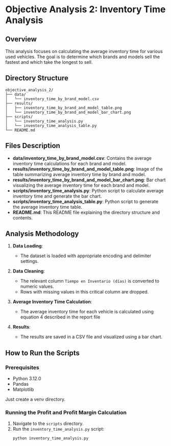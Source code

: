 # Objective Analysis 2: Inventory Time Analysis

## Overview

This analysis focuses on calculating the average inventory time for various used vehicles. The goal is to determine which brands and models sell the fastest and which take the longest to sell.

## Directory Structure

```
objective_analysis_2/
├── data/
│   └── inventory_time_by_brand_model.csv
├── results/
│   ├── inventory_time_by_brand_and_model_table.png
│   └── inventory_time_by_brand_and_model_bar_chart.png
├── scripts/
│   └── inventory_time_analysis.py
│   └── inventory_time_analysis_table.py
└── README.md
```

## Files Description

- **data/inventory_time_by_brand_model.csv**: Contains the average inventory time calculations for each brand and model.
- **results/inventory_time_by_brand_and_model_table.png**: Image of the table summarizing average inventory time by brand and model.
- **results/inventory_time_by_brand_and_model_bar_chart.png**: Bar chart visualizing the average inventory time for each brand and model.
- **scripts/inventory_time_analysis.py**: Python script to calculate average inventory time and generate the bar chart.
- **scripts/inventory_time_analysis_table.py**: Python script to generate the average inventory time table.
- **README.md**: This README file explaining the directory structure and contents.

## Analysis Methodology

1. **Data Loading**:
   - The dataset is loaded with appropriate encoding and delimiter settings.

2. **Data Cleaning**:
   - The relevant column `Tiempo en Inventario (días)` is converted to numeric values.
   - Rows with missing values in this critical column are dropped.

3. **Average Inventory Time Calculation**:
   - The average inventory time for each vehicle is calculated using equation 4 described in the report file

4. **Results**:
   - The results are saved in a CSV file and visualized using a bar chart.

## How to Run the Scripts

### Prerequisites

- Python 3.12.0
- Pandas
- Matplotlib

Just create a venv directory.

### Running the Profit and Profit Margin Calculation

1. Navigate to the `scripts` directory.
2. Run the `inventory_time_analysis.py` script:
   ```sh
   python inventory_time_analysis.py
   
